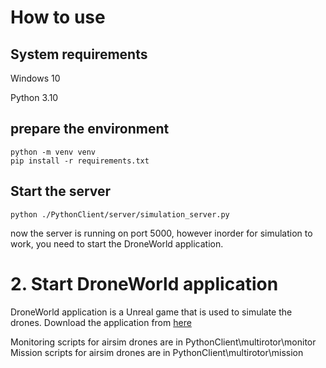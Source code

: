 # How to use

## System requirements
Windows 10 

Python 3.10
## prepare the environment
```
python -m venv venv
pip install -r requirements.txt 
```

## Start the server
```
python ./PythonClient/server/simulation_server.py
```

now the server is running on port 5000, however inorder for simulation to work, 
you need to start the DroneWorld application.

# 2. Start DroneWorld application
DroneWorld application is a Unreal game that is used to simulate the drones.
Download the application from [here](https://github.com/UAVLab-SLU/DroneWorldGenerator/releases)


Monitoring scripts for airsim drones are in PythonClient\multirotor\monitor
Mission scripts for airsim drones are in PythonClient\multirotor\mission